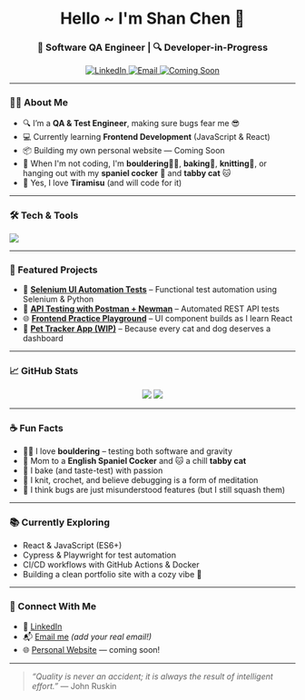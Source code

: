 <h1 align="center">Hello ~ I'm Shan Chen 🍰</h1>
<h3 align="center">💼 Software QA Engineer | 🔍 Developer-in-Progress</h3>

<p align="center">
  <a href="https://www.linkedin.com/in/shanchencs/">
    <img src="https://img.shields.io/badge/LinkedIn-blue?style=flat&logo=linkedin" alt="LinkedIn">
  </a>
  <a href="shanchenjoy@gmail.com">
    <img src="https://img.shields.io/badge/Email-D14836?style=flat&logo=gmail&logoColor=white" alt="Email">
  </a>
  <a href="https://yourwebsite.com">
    <img src="https://img.shields.io/badge/Personal Site(Coming soon)-ff69b4?style=flat" alt="Coming Soon">
  </a>
</p>

---

### 👩‍💻 About Me

- 🔍 I’m a **QA & Test Engineer**, making sure bugs fear me 😎  
- 💻 Currently learning **Frontend Development** (JavaScript & React)  
- 📦 Building my own personal website — Coming Soon  
- 🔦 When I'm not coding, I'm **bouldering🧗‍♀️**, **baking🎂**, **knitting🧶**, or hanging out with my **spaniel cocker** 🐶 and **tabby cat** 🐱  
- 🍰 Yes, I love **Tiramisu** (and will code for it)

---

### 🛠️ Tech & Tools

<p>
  <img src="https://skillicons.dev/icons?i=python,selenium,js,html,css,react,postman,java,git,github,vscode" />
</p>

---

### 🧪 Featured Projects

- 🧰 [**Selenium UI Automation Tests**](https://github.com/ShanTiramisu/selenium-ui-tests) – Functional test automation using Selenium & Python  
- 🔌 [**API Testing with Postman + Newman**](https://github.com/ShanTiramisu/api-testing) – Automated REST API tests  
- 🌐 [**Frontend Practice Playground**](https://github.com/ShanTiramisu/frontend-practice) – UI component builds as I learn React  
- 🐾 [**Pet Tracker App (WIP)**](https://github.com/ShanTiramisu/pet-tracker) – Because every cat and dog deserves a dashboard

---

### 📈 GitHub Stats

<p align="center">
  <img src="https://github-readme-stats.vercel.app/api?username=ShanTiramisu&show_icons=true&theme=rose_pine" />
  <img src="https://github-readme-streak-stats.herokuapp.com/?user=ShanTiramisu&theme=rose_pine" />
</p>

---

### ☕ Fun Facts

- 🧗‍♀️ I love **bouldering** – testing both software and gravity  
- 🐶 Mom to a **English Spaniel Cocker** and 🐱 a chill **tabby cat**  
- 🧁 I bake (and taste-test) with passion  
- 🧶 I knit, crochet, and believe debugging is a form of meditation  
- 🐛 I think bugs are just misunderstood features (but I still squash them)

---

### 📚 Currently Exploring

- React & JavaScript (ES6+)
- Cypress & Playwright for test automation
- CI/CD workflows with GitHub Actions & Docker
- Building a clean portfolio site with a cozy vibe 🌼

---

### 💬 Connect With Me

- 💼 [LinkedIn](https://www.linkedin.com/in/shanchencs/)  
- 📬 [Email me](mailto:youremail@example.com) *(add your real email!)*  
- 🌐 [Personal Website](https://yourwebsite.com) — coming soon!

---

 > *“Quality is never an accident; it is always the result of intelligent effort.”* — John Ruskin
